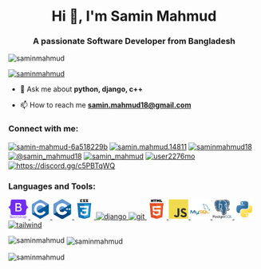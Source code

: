 <h1 align="center">Hi 👋, I'm Samin Mahmud</h1>
<h3 align="center">A passionate Software Developer from Bangladesh</h3>

<p align="left"> <img src="https://komarev.com/ghpvc/?username=saminmahmud&label=Profile%20views&color=0e75b6&style=flat" alt="saminmahmud" /> </p>

<p align="left"> <a href="https://github.com/ryo-ma/github-profile-trophy"><img src="https://github-profile-trophy.vercel.app/?username=saminmahmud" alt="saminmahmud" /></a> </p>

- 💬 Ask me about **python, django, c++**

- 📫 How to reach me **samin.mahmud18@gmail.com**

<h3 align="left">Connect with me:</h3>
<p align="left">
<a href="https://linkedin.com/in/samin-mahmud-6a518229b" target="blank"><img align="center" src="https://raw.githubusercontent.com/rahuldkjain/github-profile-readme-generator/master/src/images/icons/Social/linked-in-alt.svg" alt="samin-mahmud-6a518229b" height="30" width="40" /></a>
<a href="https://fb.com/samin.mahmud.14811" target="blank"><img align="center" src="https://raw.githubusercontent.com/rahuldkjain/github-profile-readme-generator/master/src/images/icons/Social/facebook.svg" alt="samin.mahmud.14811" height="30" width="40" /></a>
<a href="https://www.codechef.com/users/saminmahmud18" target="blank"><img align="center" src="https://cdn.jsdelivr.net/npm/simple-icons@3.1.0/icons/codechef.svg" alt="saminmahmud18" height="30" width="40" /></a>
<a href="https://www.hackerrank.com/@samin_mahmud18" target="blank"><img align="center" src="https://raw.githubusercontent.com/rahuldkjain/github-profile-readme-generator/master/src/images/icons/Social/hackerrank.svg" alt="@samin_mahmud18" height="30" width="40" /></a>
<a href="https://codeforces.com/profile/samin_mahmud" target="blank"><img align="center" src="https://raw.githubusercontent.com/rahuldkjain/github-profile-readme-generator/master/src/images/icons/Social/codeforces.svg" alt="samin_mahmud" height="30" width="40" /></a>
<a href="https://www.leetcode.com/user2276mo" target="blank"><img align="center" src="https://raw.githubusercontent.com/rahuldkjain/github-profile-readme-generator/master/src/images/icons/Social/leet-code.svg" alt="user2276mo" height="30" width="40" /></a>
<a href="https://discord.gg/https://discord.gg/c5PBTqWQ" target="blank"><img align="center" src="https://raw.githubusercontent.com/rahuldkjain/github-profile-readme-generator/master/src/images/icons/Social/discord.svg" alt="https://discord.gg/c5PBTqWQ" height="30" width="40" /></a>
</p>

<h3 align="left">Languages and Tools:</h3>
<p align="left"> <a href="https://getbootstrap.com" target="_blank" rel="noreferrer"> <img src="https://raw.githubusercontent.com/devicons/devicon/master/icons/bootstrap/bootstrap-plain-wordmark.svg" alt="bootstrap" width="40" height="40"/> </a> <a href="https://www.cprogramming.com/" target="_blank" rel="noreferrer"> <img src="https://raw.githubusercontent.com/devicons/devicon/master/icons/c/c-original.svg" alt="c" width="40" height="40"/> </a> <a href="https://www.w3schools.com/cpp/" target="_blank" rel="noreferrer"> <img src="https://raw.githubusercontent.com/devicons/devicon/master/icons/cplusplus/cplusplus-original.svg" alt="cplusplus" width="40" height="40"/> </a> <a href="https://www.w3schools.com/css/" target="_blank" rel="noreferrer"> <img src="https://raw.githubusercontent.com/devicons/devicon/master/icons/css3/css3-original-wordmark.svg" alt="css3" width="40" height="40"/> </a> <a href="https://www.djangoproject.com/" target="_blank" rel="noreferrer"> <img src="https://cdn.worldvectorlogo.com/logos/django.svg" alt="django" width="40" height="40"/> </a> <a href="https://git-scm.com/" target="_blank" rel="noreferrer"> <img src="https://www.vectorlogo.zone/logos/git-scm/git-scm-icon.svg" alt="git" width="40" height="40"/> </a> <a href="https://www.w3.org/html/" target="_blank" rel="noreferrer"> <img src="https://raw.githubusercontent.com/devicons/devicon/master/icons/html5/html5-original-wordmark.svg" alt="html5" width="40" height="40"/> </a> <a href="https://developer.mozilla.org/en-US/docs/Web/JavaScript" target="_blank" rel="noreferrer"> <img src="https://raw.githubusercontent.com/devicons/devicon/master/icons/javascript/javascript-original.svg" alt="javascript" width="40" height="40"/> </a> <a href="https://www.mysql.com/" target="_blank" rel="noreferrer"> <img src="https://raw.githubusercontent.com/devicons/devicon/master/icons/mysql/mysql-original-wordmark.svg" alt="mysql" width="40" height="40"/> </a> <a href="https://www.postgresql.org" target="_blank" rel="noreferrer"> <img src="https://raw.githubusercontent.com/devicons/devicon/master/icons/postgresql/postgresql-original-wordmark.svg" alt="postgresql" width="40" height="40"/> </a> <a href="https://www.python.org" target="_blank" rel="noreferrer"> <img src="https://raw.githubusercontent.com/devicons/devicon/master/icons/python/python-original.svg" alt="python" width="40" height="40"/> </a> <a href="https://tailwindcss.com/" target="_blank" rel="noreferrer"> <img src="https://www.vectorlogo.zone/logos/tailwindcss/tailwindcss-icon.svg" alt="tailwind" width="40" height="40"/> </a> </p>

<p><img align="left" src="https://github-readme-stats.vercel.app/api/top-langs?username=saminmahmud&show_icons=true&locale=en&layout=compact" alt="saminmahmud" /></p>

<p>&nbsp;<img align="center" src="https://github-readme-stats.vercel.app/api?username=saminmahmud&show_icons=true&locale=en" alt="saminmahmud" /></p>

<p><img align="center" src="https://github-readme-streak-stats.herokuapp.com/?user=saminmahmud&" alt="saminmahmud" /></p>
